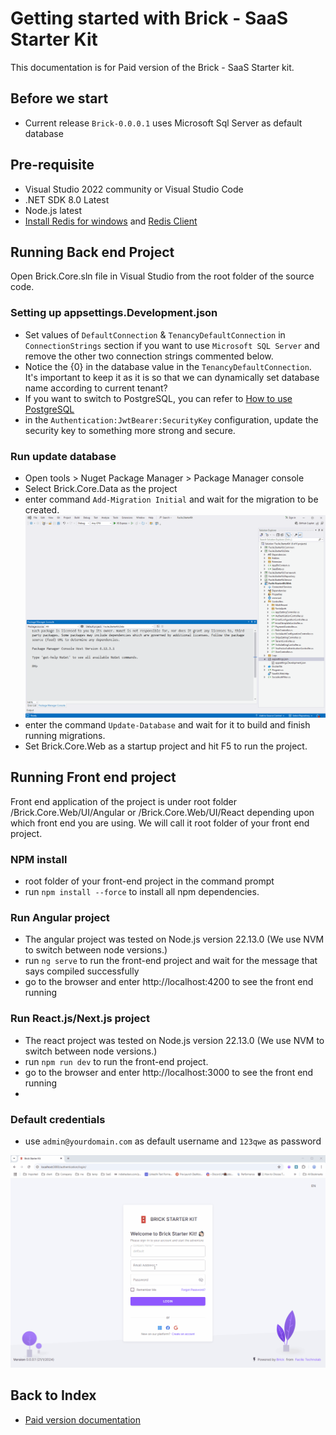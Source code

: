 # Getting started with Brick - SaaS Starter Kit 
This documentation is for Paid version of the Brick - SaaS Starter kit.

## Before we start
- Current release `Brick-0.0.0.1` uses Microsoft Sql Server as default database

## Pre-requisite
- Visual Studio 2022 community or Visual Studio Code
- .NET SDK 8.0 Latest
- Node.js latest
- [Install Redis for windows](https://www.w3schools.io/nosql/redis-install-windows/) and [Redis Client](https://goanother.com/)

## Running Back end Project
Open Brick.Core.sln file in Visual Studio from the root folder of the source code.

### Setting up appsettings.Development.json
- Set values of `DefaultConnection` & `TenancyDefaultConnection` in `ConnectionStrings` section if you want to use `Microsoft SQL Server` and remove the other two connection strings commented below.
- Notice the {0} in the database value in the `TenancyDefaultConnection`. It's important to keep it as it is so that we can dynamically set database name according to current tenant? 
- If you want to switch to PostgreSQL, you can refer to [How to use PostgreSQL](./PostgreSQL.md)
- in the `Authentication:JwtBearer:SecurityKey` configuration, update the security key to something more strong and secure.

### Run update database
- Open tools > Nuget Package Manager > Package Manager console
- Select Brick.Core.Data as the project
- enter command `Add-Migration Initial` and wait for the migration to be created.
![Add-Migration](/images/12-Add-Migration.gif "Add-Migration")
- enter the command `Update-Database` and wait for it to build and finish running migrations.
- Set Brick.Core.Web as a startup project and hit F5 to run the project.

## Running Front end project
Front end application of the project is under root folder /Brick.Core.Web/UI/Angular or /Brick.Core.Web/UI/React depending upon which front end you are using. We will call it root folder of your front end project. 

### NPM install 
- root folder of your front-end project in the command prompt 
- run `npm install --force` to install all npm dependencies.

### Run Angular project 
- The angular project was tested on Node.js version 22.13.0 (We use NVM to switch between node versions.)
- run `ng serve` to run the front-end project and wait for the message that says compiled successfully
- go to the browser and enter http://localhost:4200 to see the front end running 

### Run React.js/Next.js project 
- The react project was tested on Node.js version 22.13.0 (We use NVM to switch between node versions.)
- run `npm run dev` to run the front-end project.
- go to the browser and enter http://localhost:3000 to see the front end running 
- 
### Default credentials
- use `admin@yourdomain.com` as default username and `123qwe` as password

![Login](/images/1-login.gif "Login")


## Back to Index
- [Paid version documentation](./brick.md)